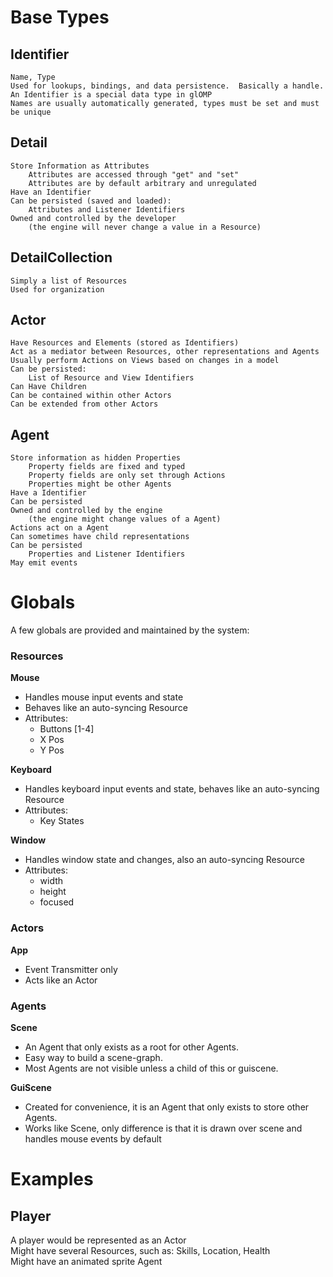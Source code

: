 Base Types
==========

Identifier
----------

	Name, Type
	Used for lookups, bindings, and data persistence.  Basically a handle.
	An Identifier is a special data type in glOMP
	Names are usually automatically generated, types must be set and must be unique

Detail
------

	Store Information as Attributes
		Attributes are accessed through "get" and "set"
		Attributes are by default arbitrary and unregulated
	Have an Identifier
	Can be persisted (saved and loaded):
		Attributes and Listener Identifiers
	Owned and controlled by the developer
		(the engine will never change a value in a Resource)

DetailCollection
----------------

	Simply a list of Resources
	Used for organization

Actor
-----

	Have Resources and Elements (stored as Identifiers)
	Act as a mediator between Resources, other representations and Agents
	Usually perform Actions on Views based on changes in a model
	Can be persisted:
		List of Resource and View Identifiers
	Can Have Children
	Can be contained within other Actors
	Can be extended from other Actors

Agent
-----

	Store information as hidden Properties
		Property fields are fixed and typed
		Property fields are only set through Actions
		Properties might be other Agents
	Have a Identifier
	Can be persisted
	Owned and controlled by the engine
		(the engine might change values of a Agent)
	Actions act on a Agent
	Can sometimes have child representations
	Can be persisted
		Properties and Listener Identifiers
	May emit events

Globals
=======

A few globals are provided and maintained by the system:

### Resources ###

__Mouse__

+ Handles mouse input events and state
+ Behaves like an auto-syncing Resource
+ Attributes: 
	+ Buttons [1-4]
	+ X Pos
	+ Y Pos

__Keyboard__

+ Handles keyboard input events and state, behaves like an auto-syncing Resource
+ Attributes:
	+ Key States

__Window__

+ Handles window state and changes, also an auto-syncing Resource
+ Attributes:
	+ width
	+ height
	+ focused

### Actors ###

__App__

+ Event Transmitter only
+ Acts like an Actor

### Agents ###

__Scene__

+ An Agent that only exists as a root for other Agents.
+ Easy way to build a scene-graph.
+ Most Agents are not visible unless a child of this or guiscene.

__GuiScene__

+ Created for convenience, it is an Agent that only exists to store other Agents.
+ Works like Scene, only difference is that it is drawn over scene and handles mouse events by default

# Examples #

## Player ##
	
A player would be represented as an Actor  
Might have several Resources, such as: Skills, Location, Health  
Might have an animated sprite Agent
	
